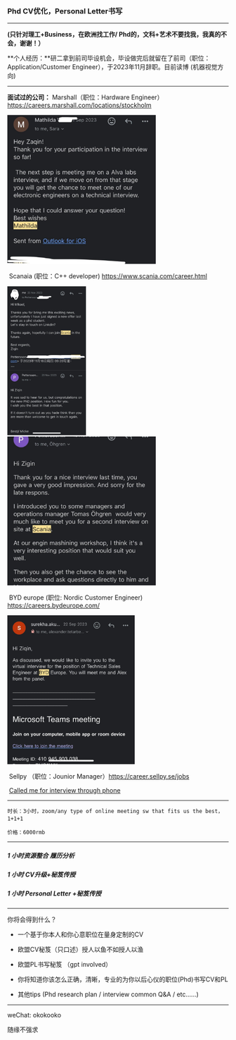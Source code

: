 ### Phd CV优化，Personal Letter书写 

---

**(只针对理工+Business，在欧洲找工作/ Phd的，文科+艺术不要找我，我真的不会，谢谢！）**

**个人经历：**研二拿到前司毕设机会，毕设做完后就留在了前司（职位：Application/Customer Engineer），于2023年11月辞职。目前读博 (机器视觉方向)

---

**面试过的公司：**
	Marshall（职位：Hardware Engineer）https://careers.marshall.com/locations/stockholm

<img src="Utils /images/marshall.png" style="zoom:33%;" />

​	Scanaia (职位：C++ developer) https://www.scania.com/career.html

<img src="Utils /images/scania_offer.png" style="zoom:33%;" />

<img src="Utils /images/scania.png" alt="scania" style="zoom:33%;" />

​	BYD europe (职位: Nordic Customer Engineer)  https://careers.bydeurope.com/

<img src="Utils /images/byd.png" style="zoom:33%;" />



​	Sellpy （职位：Jounior Manager）https://career.sellpy.se/jobs

​	<u>Called me for interview through phone</u>

---

`时长：3小时，zoom/any type of online meeting sw that fits us the best，1+1+1` 

`价格：6000rmb` 

---

##### 1 小时资源整合 履历分析 

##### 1 小时 CV升级+秘笈传授 

##### 1 小时 Personal Letter +秘笈传授

---

你将会得到什么？

- 一个基于你本人和你心意职位在量身定制的CV

- 欧盟CV秘笈（只口述）授人以鱼不如授人以渔

- 欧盟PL书写秘笈 （gpt involved）

- 你将知道你该怎么正确，清晰，专业的为你以后心仪的职位(Phd)书写CV和PL

- 其他tips (Phd research plan / interview common Q&A / etc......)

  

---

weChat: okokooko



随缘不强求

